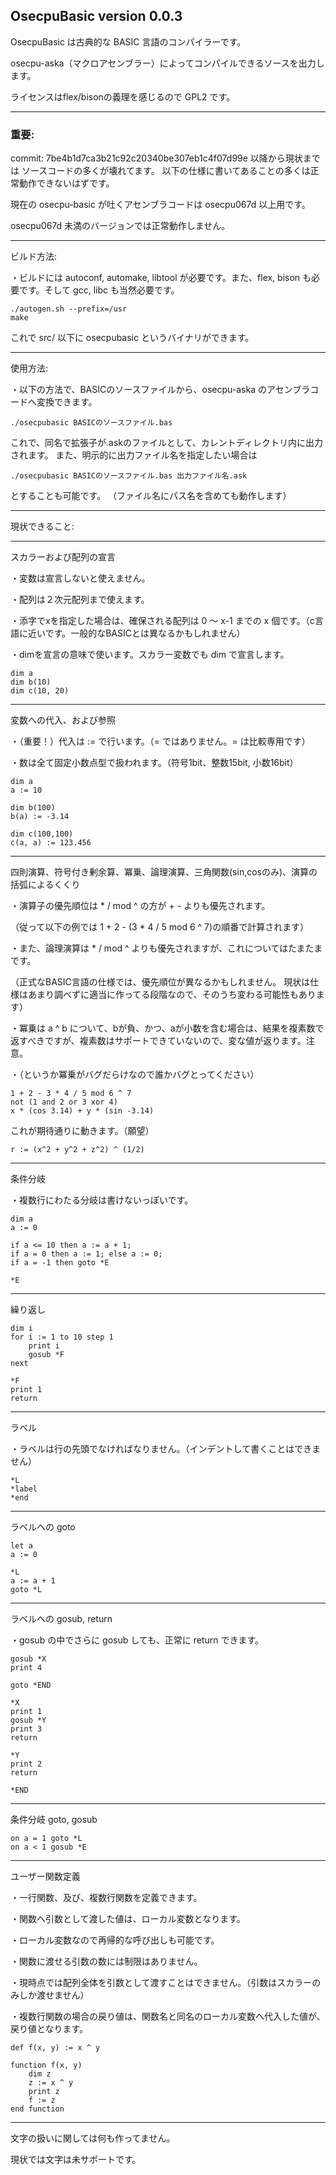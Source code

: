 ## OsecpuBasic version 0.0.3

OsecpuBasic は古典的な BASIC 言語のコンパイラーです。

osecpu-aska（マクロアセンブラー）によってコンパイルできるソースを出力します。

ライセンスはflex/bisonの義理を感じるので GPL2 です。



***
### 重要:

commit: 7be4b1d7ca3b21c92c20340be307eb1c4f07d99e 以降から現状までは
ソースコードの多くが壊れてます。
以下の仕様に書いてあることの多くは正常動作できないはずです。

現在の osecpu-basic が吐くアセンブラコードは osecpu067d 以上用です。

osecpu067d 未満のバージョンでは正常動作しません。



***

ビルド方法:

・ビルドには autoconf, automake, libtool が必要です。また、flex, bison も必要です。そして gcc, libc も当然必要です。

    ./autogen.sh --prefix=/usr
    make

これで src/ 以下に osecpubasic というバイナリができます。



***

使用方法:

・以下の方法で、BASICのソースファイルから、osecpu-aska のアセンブラコードへ変換できます。

    ./osecpubasic BASICのソースファイル.bas

これで、同名で拡張子が.askのファイルとして、カレントディレクトリ内に出力されます。
また、明示的に出力ファイル名を指定したい場合は

    ./osecpubasic BASICのソースファイル.bas 出力ファイル名.ask

とすることも可能です。
（ファイル名にパス名を含めても動作します）

***

現状できること:

***

スカラーおよび配列の宣言

・変数は宣言しないと使えません。

・配列は２次元配列まで使えます。

・添字でxを指定した場合は、確保される配列は 0 ～ x-1 までの x 個です。（c言語に近いです。一般的なBASICとは異なるかもしれません）

・dimを宣言の意味で使います。スカラー変数でも dim で宣言します。

    dim a
    dim b(10)
    dim c(10, 20)



***

変数への代入、および参照

・（重要！）代入は := で行います。（= ではありません。= は比較専用です）

・数は全て固定小数点型で扱われます。（符号1bit、整数15bit, 小数16bit）

    dim a
    a := 10

    dim b(100)
    b(a) := -3.14

    dim c(100,100)
    c(a, a) := 123.456
 


***

四則演算、符号付き剰余算、冪乗、論理演算、三角関数(sin,cosのみ)、演算の括弧によるくくり

・演算子の優先順位は * / mod ^ の方が + - よりも優先されます。

（従って以下の例では 1 + 2 - (3 * 4 / 5 mod 6 ^ 7)の順番で計算されます）

・また、論理演算は * / mod ^ よりも優先されますが、これについてはたまたまです。

（正式なBASIC言語の仕様では、優先順位が異なるかもしれません。
現状は仕様はあまり調べずに適当に作ってる段階なので、そのうち変わる可能性もあります）

・冪乗は a ^ b について、bが負、かつ、aが小数を含む場合は、結果を複素数で返すべきですが、複素数はサポートできていないので、変な値が返ります。注意。

・（というか冪乗がバグだらけなので誰かバグとってください）

    1 + 2 - 3 * 4 / 5 mod 6 ^ 7
    not (1 and 2 or 3 xor 4)
    x * (cos 3.14) + y * (sin -3.14)

これが期待通りに動きます。（願望）

    r := (x^2 + y^2 + z^2) ^ (1/2)



***

条件分岐

・複数行にわたる分岐は書けないっぽいです。

    dim a
    a := 0

    if a <= 10 then a := a + 1;
    if a = 0 then a := 1; else a := 0;
    if a = -1 then goto *E

    *E



***

繰り返し

    dim i
    for i := 1 to 10 step 1
        print i
        gosub *F
    next

    *F
    print 1
    return



***

ラベル

・ラベルは行の先頭でなければなりません。（インデントして書くことはできません）

    *L
    *label
    *end



***

ラベルへの goto

    let a
    a := 0

    *L
    a := a + 1
    goto *L



***

ラベルへの gosub, return

・gosub の中でさらに gosub しても、正常に return できます。

    gosub *X
    print 4

    goto *END

    *X
    print 1
    gosub *Y
    print 3
    return

    *Y
    print 2
    return

    *END



***

条件分岐 goto, gosub

    on a = 1 goto *L
    on a < 1 gosub *E



***

ユーザー関数定義

・一行関数、及び、複数行関数を定義できます。

・関数へ引数として渡した値は、ローカル変数となります。

・ローカル変数なので再帰的な呼び出しも可能です。

・関数に渡せる引数の数には制限はありません。

・現時点では配列全体を引数として渡すことはできません。（引数はスカラーのみしか渡せません）

・複数行関数の場合の戻り値は、関数名と同名のローカル変数へ代入した値が、戻り値となります。

    def f(x, y) := x ^ y
    
    function f(x, y)
        dim z
        z := x ^ y
        print z
        f := z
    end function



***

文字の扱いに関しては何も作ってません。

現状では文字は未サポートです。



